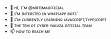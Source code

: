 - 👋 ʜɪ, ɪ'ᴍ @ᴍʀᴛɪᴍᴀᴏꜰꜰɪᴄɪᴀʟ
- 👀 ɪ’ᴍ ɪɴᴛᴇʀꜱᴛᴇᴅ ɪɴ ᴡʜᴀᴛꜱᴀᴘᴘ ʙᴏᴛꜱ'
- 🌱 ɪ'ᴍ ᴄᴜʀʀᴇɴᴛʟʏ ʟᴇᴀʀɴɪɴɢ ᴊᴀᴠᴀꜱᴄʀɪᴘᴛ,ᴛʏᴘᴇꜱᴄʀɪᴘᴛ
- 💞️ ᴛʜᴇ ᴛᴇᴍ ᴏꜰ ᴄʏʙᴇʀ ʏᴀᴋᴜᴢᴀ ᴏꜰꜰɪᴄɪᴀʟ ᴛᴇᴀᴍ
- 📫 ʜᴏᴡ ᴛᴏ ʀᴇᴀᴄʜ ᴍᴇ <a href="wa.me/94715264791"></a>

<!---
mrtimaofficial/mrtimaofficial is a ✨ special ✨ repository because its `README.md` (this file) appears on your GitHub profile.
You can click the Preview link to take a look at your changes.
--->
